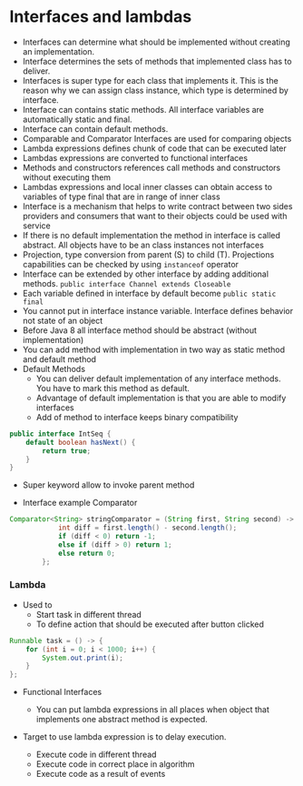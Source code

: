 # Interfaces and lambdas

- Interfaces can determine what should be implemented without creating an implementation.
- Interface determines the sets of methods that implemented class has to deliver.
- Interfaces is super type for each class that implements it. This is the reason why we can assign class instance, which type is determined by interface.
- Interface can contains static methods. All interface variables are automatically static and final.
- Interface can contain default methods.
- Comparable and Comparator Interfaces are used for comparing objects
- Lambda expressions defines chunk of code that can be executed later
- Lambdas expressions are converted to functional interfaces
- Methods and constructors references call methods and constructors without executing them
- Lambdas expressions and local inner classes can obtain access to variables of type final that are in range of inner class
- Interface is a mechanism that helps to write contract between two sides providers and consumers that want to their objects could be used with service
- If there is no default implementation the method in interface is called abstract. All objects have to be an class instances not interfaces
- Projection, type conversion from parent (S) to child (T). Projections capabilities can be checked by using `instanceof` operator
- Interface can be extended by other interface by adding additional methods. `public interface Channel extends Closeable`
- Each variable defined in interface by default become `public static final`
- You cannot put in interface instance variable. Interface defines behavior not state of an object
- Before Java 8 all interface method should be abstract (without implementation)
- You can add method with implementation in two way as static method and default method
- Default Methods
    - You can deliver default implementation of any interface methods. You have to mark this method as default.
    - Advantage of default implementation is that you are able to modify interfaces
    - Add of method to interface keeps binary compatibility

```java
public interface IntSeq {
    default boolean hasNext() {
        return true;
    }
}
```
- Super keyword allow to invoke parent method

- Interface example Comparator

```java
Comparator<String> stringComparator = (String first, String second) -> {
            int diff = first.length() - second.length();
            if (diff < 0) return -1;
            else if (diff > 0) return 1;
            else return 0;
        };
```

### Lambda

- Used to
    - Start task in different thread
    - To define action that should be executed after button clicked

```java
Runnable task = () -> {
    for (int i = 0; i < 1000; i++) {
        System.out.print(i);
    }
};
```

- Functional Interfaces
    - You can put lambda expressions in all places when object that implements one abstract method is expected.

- Target to use lambda expression is to delay execution.
    - Execute code in different thread
    - Execute code in correct place in algorithm
    - Execute code as a result of events




















